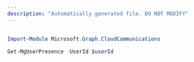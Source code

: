```yaml
---
description: "Automatically generated file. DO NOT MODIFY"
---
```


```powershell

Import-Module Microsoft.Graph.CloudCommunications

Get-MgUserPresence -UserId $userId

```